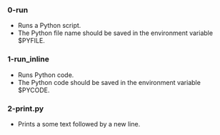 ### 0-run
- Runs a Python script.
- The Python file name should be saved in the environment variable $PYFILE.
### 1-run_inline
- Runs Python code.
- The Python code should be saved in the environment variable $PYCODE.
### 2-print.py
- Prints a some text followed by a new line.
